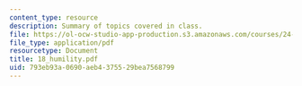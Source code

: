 ```yaml
---
content_type: resource
description: Summary of topics covered in class.
file: https://ol-ocw-studio-app-production.s3.amazonaws.com/courses/24-201-topics-in-the-history-of-philosophy-kant-fall-2005/793eb93a0690aeb4375529bea7568799_18_humility.pdf
file_type: application/pdf
resourcetype: Document
title: 18_humility.pdf
uid: 793eb93a-0690-aeb4-3755-29bea7568799
---
```

